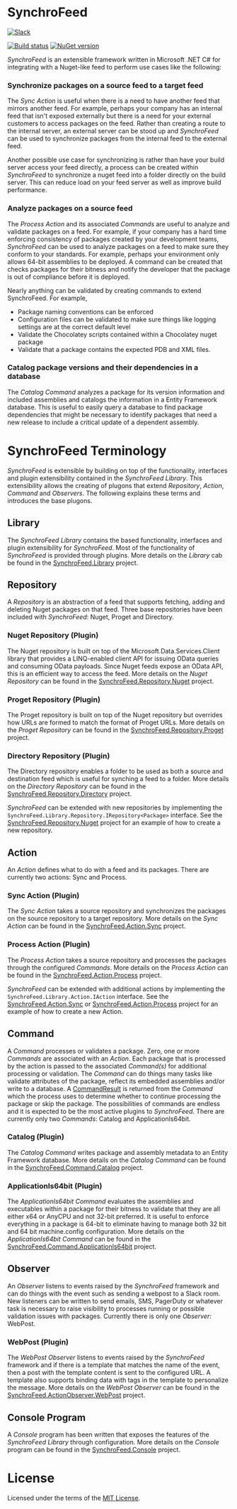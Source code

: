 # SynchroFeed
[![Slack](https://a.slack-edge.com/66f9/img/landing/header_logo_sprite.png)](https://synchrofeed.slack.com/)

[![Build status](https://ci.appveyor.com/api/projects/status/909aq2v1cuqijsal?svg=true)](https://ci.appveyor.com/project/bvandehey/synchrofeed)
[![NuGet version](https://badge.fury.io/nu/SyncroFeed.Library.svg)](https://badge.fury.io/nu/SynchroFeed.Library)

*SynchroFeed* is an extensible framework written in Microsoft .NET C# for integrating with a Nuget-like feed to perform 
use cases like the following:

### Synchronize packages on a source feed to a target feed
The *Sync* *Action* is useful when there is a need to have another feed that mirrors another feed. For example, perhaps your company
has an internal feed that isn't exposed externally but there is a need for your external customers
to access packages on the feed. Rather than creating a route to the internal server, an external server can be stood up
and *SynchroFeed* can be used to synchronize packages from the internal feed to the external feed.

Another possible use case for synchronizing is rather than have your build server access your feed directly, a process
can be created within *SynchroFeed* to synchronize a nuget feed into a folder directly on the build server. This can 
reduce load on your feed server as well as improve build performance.

### Analyze packages on a source feed
The *Process* *Action* and its associated *Commands* are useful to analyze and validate packages on a feed. For example, if your 
company has a hard time enforcing consistency of packages created by your development teams, *SynchroFeed* can be used to 
analyze packages on a feed to make sure they conform to your standards. For example, perhaps your environment only allows 64-bit 
assemblies to be deployed. A command can be created that checks packages for their bitness and notify the developer that the 
package is out of compliance before it is deployed.

Nearly anything can be validated by creating commands to extend SynchroFeed. For example, 
- Package naming conventions can be enforced
- Configuration files can be validated to make sure things like logging settings are at the correct default level
- Validate the Chocolatey scripts contained within a Chocolatey nuget package
- Validate that a package contains the expected PDB and XML files.

### Catalog package versions and their dependencies in a database
The *Catalog* *Command* analyzes a package for its version information and included assemblies and catalogs the information
in a Entity Framework database. This is useful to easily query a database to find package dependencies that might be necessary
to identify packages that need a new release to include a critical update of a dependent assembly.

# SynchroFeed Terminology
*SynchroFeed* is extensible by building on top of the functionality, interfaces and plugin extensibility contained in the
*SynchroFeed* *Library*. This extensibility allows the creating of plugons that extend *Repository*, *Action*, *Command* 
and *Observers*. The following explains these terms and introduces the base plugons.

## Library
The *SynchroFeed* *Library* contains the based functionality, interfaces and plugin extensibility for *SynchroFeed*. Most of the 
functionality of *SynchroFeed* is provided through plugins. More details on the *Library* cab be found in the
[SynchroFeed.Library](src/SynchroFeed.Library/README.md) project.

## Repository
A *Repository* is an abstraction of a feed that supports fetching, adding and deleting Nuget packages on that feed. Three base 
repositories have been included with *SynchroFeed*: Nuget, Proget and Directory. 

### Nuget Repository (Plugin)
The Nuget repository is built on top of the Microsoft.Data.Services.Client library that provides a LINQ-enabled 
client API for issuing OData queries and consuming OData payloads. Since Nuget feeds expose an OData API, this is an efficient
way to access the feed. More details on the *Nuget* *Repository* can be found in the 
[SynchroFeed.Repository.Nuget](src/SynchroFeed.Repository.Nuget/README.md) project.

### Proget Repository (Plugin)
The Proget repository is built on top of the Nuget repository but overrides how URLs are formed to match the format of
Proget URLs. More details on the *Proget* *Repository* can be found in the 
[SynchroFeed.Repository.Proget](src/SynchroFeed.Repository.Proget/README.md) project.

### Directory Repository (Plugin)
The Directory repository enables a folder to be used as both a source and destination feed which is useful for synching a
feed to a folder. More details on the *Directory* *Repository* can be found in the 
[SynchroFeed.Repository.Directory](src/SynchroFeed.Repository.Directory/README.md) project.

*SynchroFeed* can be extended with new repositories by implementing the `SynchroFeed.Library.Repository.IRepository<Package>` 
interface. See the [SynchroFeed.Repository.Nuget](src/SynchroFeed.Repository.Nuget/README.md) project for an example of how 
to create a new repository.

## Action
An *Action* defines what to do with a feed and its packages. There are currently two actions: Sync and Process.

### Sync Action (Plugin)
The *Sync* *Action* takes a source repository and synchronizes the packages on the source repository to a target repository.
More details on the *Sync* *Action* can be found in the [SynchroFeed.Action.Sync](src/SynchroFeed.Action.Sync/README.md) project.

### Process Action (Plugin)
The *Process* *Action* takes a source repository and processes the packages through the configured *Commands*. 
More details on the *Process* *Action* can be found in the [SynchroFeed.Action.Process](src/SynchroFeed.Action.Process/README.md) project.

*SynchroFeed* can be extended with additional actions by implementing the `SynchroFeed.Library.Action.IAction` interface. 
See the [SynchroFeed.Action.Sync](src/SynchroFeed.Action.Sync/README.md) or [SynchroFeed.Action.Process](src/SynchroFeed.Action.Process/README.md) 
project for an example of how to create a new Action.

## Command
A *Command* processes or validates a package. Zero, one or more *Commands* are associated with an *Action*. Each package 
that is processed by the action is passed to the associated *Command(s)* for additional processing or validation. The 
*Command* can do things many tasks like validate attributes of the package, reflect its embedded assemblies and/or write 
to a database. A [CommandResult](src/SynchroFeed.Library/Command/CommandResult.cs) is returned from the *Command* which 
the process uses to determine whether to continue processing the package or skip the package. The possibilities of commands 
are endless and it is expected to be the most active plugins to *SynchroFeed*. There are currently only two 
*Commands*: Catalog and ApplicationIs64bit.

### Catalog (Plugin)
The *Catalog* *Command* writes package and assembly metadata to an Entity Framework database. More details on the *Catalog*
*Command* can be found in the [SynchroFeed.Command.Catalog](src/SynchroFeed.Command.Catalog/README.md) project.

### ApplicationIs64bit (Plugin)
The *ApplicationIs64bit* *Command* evaluates the assemblies and executables within a package for their bitness to validate
that they are all either x64 or AnyCPU and not 32-bit preferred. It is useful to enforce everything in a package is 64-bit to 
eliminate having to manage both 32 bit and 64 bit machine.config configuration. More details on the *ApplicationIs64bit* 
*Command* can be found in the [SynchroFeed.Command.ApplicationIs64bit](src/SynchroFeed.Command.ApplicationIs64bit/README.md) 
project.

## Observer
An *Observer* listens to events raised by the *SynchroFeed* framework and can do things with the event such as sending a webpost
to a Slack room. New listeners can be written to send emails, SMS, PagerDuty or whatever task is necessary to raise visibility
to processes running or possible validation issues with packages. Currently there is only one *Observer*: WebPost.

### WebPost (Plugin)
The *WebPost* *Observer* listens to events raised by the *SynchroFeed* framework and if there is a template that matches the name of
the event, then a post with the template content is sent to the configured URL. A template also supports binding data with
tags in the template to personalize the message. More details on the *WebPost* *Observer* can be found in the [SynchroFeed.ActionObserver.WebPost](src/SynchroFeed.ActionObserver.WebPost/README.md) 
project.

## Console Program
A *Console* program has been written that exposes the features of the *SynchroFeed* *Library* through configuration. More details 
on the *Console* program can be found in the [SynchroFeed.Console](src/SynchroFeed.Console/README.md) 
project.

# License
Licensed under the terms of the [MIT License](./LICENSE).